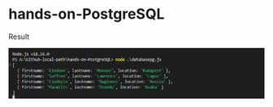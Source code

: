# hands-on-PostgreSQL

Result 


![GitHub Logo](https://github.com/nguvuong/hands-on-PostgreSQL/blob/main/Result.png)
